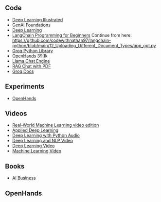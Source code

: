 ## Code

- [Deep Learning Illustrated](https://github.com/the-deep-learners/deep-learning-illustrated)
- [GenAI Foundations](https://github.com/robbarto2/GenAI-Foundations)
- [Deep Learning](https://github.com/sinanuozdemir/oreilly-pytorch-dl)
- [LangChain Programming for Beginners](https://github.com/codewithnathan97/langchain-python)
		Continue from here: https://github.com/codewithnathan97/langchain-python/blob/main/12_Uploading_Different_Document_Types/app_gpt.py
- [Groq Python Library](https://github.com/groq/groq-python)
- [OpenHands](https://github.com/All-Hands-AI/OpenHands) 39.1k
- [Llama Chat Engine](https://github.com/developersdigest/llm-answer-engine)
- [RAG Chat with PDF](https://github.com/sudarshan-koirala/rag-chat-with-pdf)
- [Groq Docs](https://docs-chat.groqcloud.com/)

## Experiments

- [OpenHands](https://docs.all-hands.dev/modules/usage/installation)

## Videos

- [Real-World Machine Learning video edition](https://learning.oreilly.com/videos/real-world-machine-learning/9781617291920VE/)
- [Applied Deep Learning](https://learning.oreilly.com/library/view/applied-deep-learning/9781484280201/)
- [Deep Learning with Python Audio](https://learning.oreilly.com/videos/deep-learning-with/9781617296864VE/)
- [Deep Learning and NLP Video](https://learning.oreilly.com/course/deep-learning-for/9780136620013/)
- [Deep Learning Video](https://learning.oreilly.com/course/deep-learning-with/9780136617617/)
- [Machine Learning Video](https://learning.oreilly.com/course/machine-learning-with/9780135474198/)

## Books

- [AI Business](https://learning.oreilly.com/library/view/artificial-intelligence-business/9781800566514/Text/Artificial_inter-8.xhtml#sigil_toc_id_21)

## OpenHands

